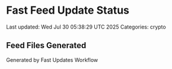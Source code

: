 # Fast Feed Update Status
Last updated: Wed Jul 30 05:38:29 UTC 2025
Categories: crypto

## Feed Files Generated

Generated by Fast Updates Workflow
